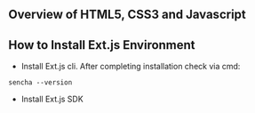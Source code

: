 ## Overview of HTML5, CSS3 and Javascript

## How to Install Ext.js Environment
- Install Ext.js cli. After completing installation check via cmd:
```
sencha --version
```

- Install Ext.js SDK